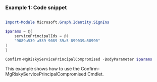 ### Example 1: Code snippet

```powershell

Import-Module Microsoft.Graph.Identity.SignIns

$params = @{
	servicePrincipalIds = @(
	"9089a539-a539-9089-39a5-899039a58990"
)
}

Confirm-MgRiskyServicePrincipalCompromised -BodyParameter $params

```
This example shows how to use the Confirm-MgRiskyServicePrincipalCompromised Cmdlet.

